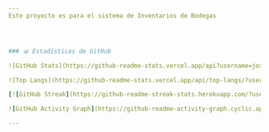 ```yaml
---
Este proyecto es para el sistema de Inventarios de Bodegas 




### 📊 Estadísticas de GitHub

![GitHub Stats](https://github-readme-stats.vercel.app/api?username=josue777777&show_icons=true&theme=dark&hide=prs)

![Top Langs](https://github-readme-stats.vercel.app/api/top-langs/?username=josue777777&layout=compact&theme=dark)

[![GitHub Streak](https://github-readme-streak-stats.herokuapp.com/?user=josue777777&theme=dark)](https://git.io/streak-stats)

![GitHub Activity Graph](https://github-readme-activity-graph.cyclic.app/graph?username=josue777777&theme=github-dark)

---
```

